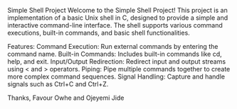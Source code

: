 Simple Shell Project
Welcome to the Simple Shell Project! This project is an implementation of a basic Unix shell in C, designed to provide a simple and interactive command-line interface. The shell supports various command executions, built-in commands, and basic shell functionalities.

Features:
Command Execution: Run external commands by entering the command name.
Built-in Commands: Includes built-in commands like cd, help, and exit.
Input/Output Redirection: Redirect input and output streams using < and > operators.
Piping: Pipe multiple commands together to create more complex command sequences.
Signal Handling: Capture and handle signals such as Ctrl+C and Ctrl+Z.

Thanks,
Favour Owhe and Ojeyemi Jide
